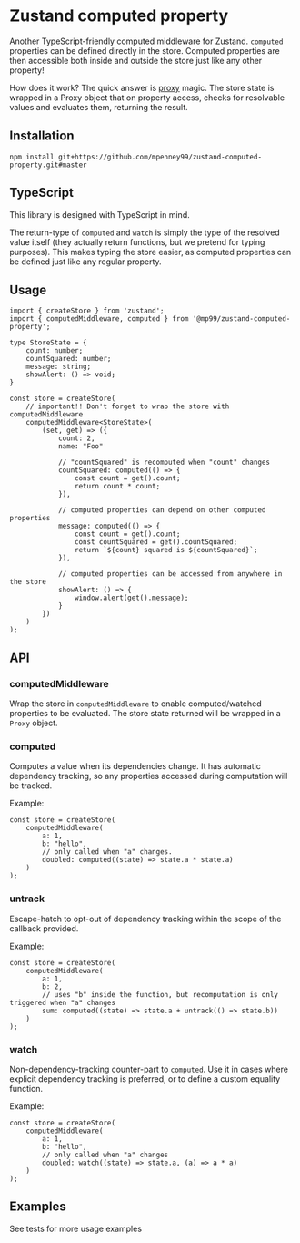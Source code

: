 # Zustand computed property

Another TypeScript-friendly computed middleware for Zustand. `computed` properties can be defined directly in the store. Computed properties are then accessible both inside and outside the store just like any other property!

How does it work? The quick answer is [proxy](https://developer.mozilla.org/en-US/docs/Web/JavaScript/Reference/Global_Objects/Proxy) magic. The store state is wrapped in a Proxy object that on property access, checks for resolvable values and evaluates them, returning the result.

## Installation

`npm install git+https://github.com/mpenney99/zustand-computed-property.git#master`

## TypeScript

This library is designed with TypeScript in mind.

The return-type of `computed` and `watch` is simply the type of the resolved value itself (they actually return functions, but we pretend for typing purposes). This makes typing the store easier, as computed properties can be defined just like any regular property.

## Usage

```
import { createStore } from 'zustand';
import { computedMiddleware, computed } from '@mp99/zustand-computed-property';

type StoreState = {
    count: number;
    countSquared: number;
    message: string;
    showAlert: () => void;
}

const store = createStore(
    // important!! Don't forget to wrap the store with computedMiddleware
    computedMiddleware<StoreState>(
        (set, get) => ({
            count: 2,
            name: "Foo"

            // "countSquared" is recomputed when "count" changes
            countSquared: computed(() => {
                const count = get().count;
                return count * count;
            }),

            // computed properties can depend on other computed properties
            message: computed(() => {
                const count = get().count;
                const countSquared = get().countSquared;
                return `${count} squared is ${countSquared}`;
            }),

            // computed properties can be accessed from anywhere in the store
            showAlert: () => {
                window.alert(get().message);
            }
        })
    )
);
```

## API

### computedMiddleware
Wrap the store in `computedMiddleware` to enable computed/watched properties to be evaluated. The store state returned will be wrapped in a `Proxy` object.

### computed
Computes a value when its dependencies change. It has automatic dependency tracking, so any properties accessed during computation will be tracked.

Example:
```
const store = createStore(
    computedMiddleware(
        a: 1,
        b: "hello",
        // only called when "a" changes.
        doubled: computed((state) => state.a * state.a)
    )
);
```

### untrack
Escape-hatch to opt-out of dependency tracking within the scope of the callback provided.

Example:
```
const store = createStore(
    computedMiddleware(
        a: 1,
        b: 2,
        // uses "b" inside the function, but recomputation is only triggered when "a" changes
        sum: computed((state) => state.a + untrack(() => state.b))
    )
);
```

### watch
Non-dependency-tracking counter-part to `computed`. Use it in cases where explicit dependency tracking is preferred, or to define a custom equality function.

Example:
```
const store = createStore(
    computedMiddleware(
        a: 1,
        b: "hello",
        // only called when "a" changes
        doubled: watch((state) => state.a, (a) => a * a)
    )
);
```

## Examples
See tests for more usage examples
